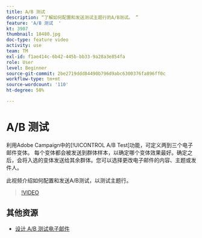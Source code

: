 ```yaml
---
title: A/B 测试
description: “了解如何配置和发送测试主题行的A/B测试。 ”
feature: 'A/B 测试  '
kt: 3907
thumbnail: 18480.jpg
doc-type: feature video
activity: use
team: TM
exl-id: f1ae414c-6b42-445b-bb33-9a28a3e854fa
role: User
level: Beginner
source-git-commit: 2be2719ddd84490b796d9abc6300376fa896ff0c
workflow-type: tm+mt
source-wordcount: '110'
ht-degree: 50%

---
```


# A/B 测试

利用Adobe Campaign中的[!UICONTROL A/B Test]功能，可定义两到三个电子邮件变体。 每个变体都会被发送到群体样本，以确定哪个变体效果最好。确定之后，会将入选的变体发送给其余群体。您可以选择更改电子邮件的内容、主题或发件人。

此视频介绍如何配置和发送A/B测试，以测试主题行。

>[!VIDEO](https://video.tv.adobe.com/v/18480?quality=12)

## 其他资源

* [设计 A/B 测试电子邮件](https://docs.adobe.com/help/en/campaign-standard/using/communication-channels/email-messages/designing-an-a-b-test-email.html)
